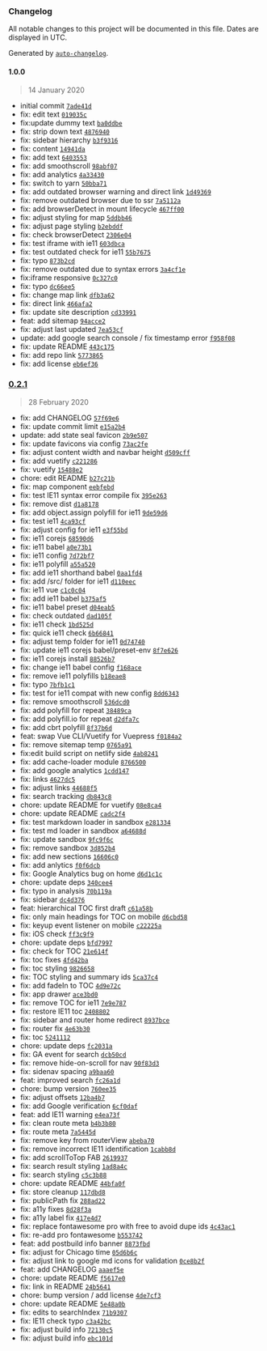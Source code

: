 ### Changelog

All notable changes to this project will be documented in this file. Dates are displayed in UTC.

Generated by [`auto-changelog`](https://github.com/CookPete/auto-changelog).

#### 1.0.0

> 14 January 2020

- initial commit [`7ade41d`](https://github.com/ICJIA/icjia-r3/commit/7ade41d9bc4924259eb0aac0307781ea46a189ab)
- fix: edit text [`019035c`](https://github.com/ICJIA/icjia-r3/commit/019035c34bc59d6cf18c603ca8629d1104538712)
- fix:update dummy text [`ba0ddbe`](https://github.com/ICJIA/icjia-r3/commit/ba0ddbedc832aa6266dd87b987980216a3662190)
- fix: strip down text [`4876940`](https://github.com/ICJIA/icjia-r3/commit/48769407cd9bfd39aa3c85916e87371467a90290)
- fix: sidebar hierarchy [`b3f9316`](https://github.com/ICJIA/icjia-r3/commit/b3f93167a20938752deb1f549977632d13a714e5)
- fix: content [`14941da`](https://github.com/ICJIA/icjia-r3/commit/14941da6736f9acb3bb373da11bfcb48612730c0)
- fix: add text [`6403553`](https://github.com/ICJIA/icjia-r3/commit/6403553adac8dd3d831865df19a46d29da47f86a)
- fix: add smoothscroll [`98abf07`](https://github.com/ICJIA/icjia-r3/commit/98abf079b9ea69f41c106c7d8e5b31e3fa6c17de)
- fix: add analytics [`4a33430`](https://github.com/ICJIA/icjia-r3/commit/4a334309600ba2db6fed0281fc0fbf8b339ad570)
- fix: switch to yarn [`50bba71`](https://github.com/ICJIA/icjia-r3/commit/50bba711c581d297201b7d78648a5ea0b9445a29)
- fix: add outdated browser warning and direct link [`1d49369`](https://github.com/ICJIA/icjia-r3/commit/1d49369abb9ac7a86de6e7433066c791fe0cdde1)
- fix: remove outdated browser due to ssr [`7a5112a`](https://github.com/ICJIA/icjia-r3/commit/7a5112a8dfd216ea4869c102c634e47446d76dc3)
- fix: add browserDetect in mount lifecycle [`467ff00`](https://github.com/ICJIA/icjia-r3/commit/467ff00b0af0b2c1492769a5ed7b797cdce43204)
- fix: adjust styling for map [`5ddbb46`](https://github.com/ICJIA/icjia-r3/commit/5ddbb46b07dd2db09de5d5ec37f6406dbf079a89)
- fix: adjust page styling [`b2ebddf`](https://github.com/ICJIA/icjia-r3/commit/b2ebddf8a35cc53fa12ea6197ce75a842ad8f4e3)
- fix: check browserDetect [`2306e04`](https://github.com/ICJIA/icjia-r3/commit/2306e04cf92fdb8be704f413506de4d29d219b36)
- fix: test iframe with ie11 [`603dbca`](https://github.com/ICJIA/icjia-r3/commit/603dbca0e3328608a6d26379d5cd1e5ba2bff12c)
- fix: test outdated check for ie11 [`55b7675`](https://github.com/ICJIA/icjia-r3/commit/55b7675c489c33be4cf9641ddbc9c8923fc89551)
- fix: typo [`873b2cd`](https://github.com/ICJIA/icjia-r3/commit/873b2cd884282c81bba6e11a606ce0c1840d09e5)
- fix: remove outdated due to syntax errors [`3a4cf1e`](https://github.com/ICJIA/icjia-r3/commit/3a4cf1e2d82b0063bc4c836343e9f58f518271c4)
- fix:iframe responsive [`0c327c0`](https://github.com/ICJIA/icjia-r3/commit/0c327c0d28f05a8c7e22866aefe167f69dfe4726)
- fix: typo [`dc66ee5`](https://github.com/ICJIA/icjia-r3/commit/dc66ee5d1fe5a6c8a5b1eee0fd05daed80515e90)
- fix: change map link [`dfb3a62`](https://github.com/ICJIA/icjia-r3/commit/dfb3a620c85186338f82354857b1ce6248970e28)
- fix: direct link [`466afa2`](https://github.com/ICJIA/icjia-r3/commit/466afa22642217bf34ed5166aed44cb85192a2c7)
- fix: update site description [`cd33991`](https://github.com/ICJIA/icjia-r3/commit/cd3399136db33fce2dd3d0925c17e621eda52901)
- feat: add sitemap [`94acce2`](https://github.com/ICJIA/icjia-r3/commit/94acce2fa712aa594c8edcad66f584f883b4d945)
- fix: adjust last updated [`7ea53cf`](https://github.com/ICJIA/icjia-r3/commit/7ea53cfbcd642e282149ff3e0a397ac80775cf8f)
- update: add google search console / fix timestamp error [`f958f08`](https://github.com/ICJIA/icjia-r3/commit/f958f08dda8c0818f7fd7853bc09b5201456c198)
- fix: update README [`443c175`](https://github.com/ICJIA/icjia-r3/commit/443c175542818d0f74ac1ef90b9db0a923eabccf)
- fix: add repo link [`5773865`](https://github.com/ICJIA/icjia-r3/commit/57738656f78b79cf21c160b36954fc9ff6a89bcb)
- fix: add license [`eb6ef36`](https://github.com/ICJIA/icjia-r3/commit/eb6ef3681f592dd55164dae494806ae79e0ed77a)

### [0.2.1](https://github.com/ICJIA/icjia-r3/compare/1.0.0...0.2.1)

> 28 February 2020

- fix: add CHANGELOG [`57f69e6`](https://github.com/ICJIA/icjia-r3/commit/57f69e6a4de53cb1099e0f6b6d30a54e1aaf8d0e)
- fix: update commit limit [`e15a2b4`](https://github.com/ICJIA/icjia-r3/commit/e15a2b4b5c8302448a43bfa9fab338bad19a3353)
- update: add state seal favicon [`2b9e507`](https://github.com/ICJIA/icjia-r3/commit/2b9e507c7807503ac6299f8ca422ee311018d2b1)
- fix: update favicons via config [`73ac2fe`](https://github.com/ICJIA/icjia-r3/commit/73ac2fee73bed338af4422e7f495aec3b4513afc)
- fix: adjust content width and navbar height [`d509cff`](https://github.com/ICJIA/icjia-r3/commit/d509cff5952bc8224b0b93a21d500c31b2ea20a7)
- fix: add vuetify [`c221286`](https://github.com/ICJIA/icjia-r3/commit/c2212860a64754f99579abe27f68b721460dcfdf)
- fix: vuetify [`15488e2`](https://github.com/ICJIA/icjia-r3/commit/15488e28fd2a2c6167cdbed5472bcf7fa3b7f5b3)
- chore: edit README [`b27c21b`](https://github.com/ICJIA/icjia-r3/commit/b27c21b5cfc4c1021531ec8aaab48c79d0ff2b83)
- fix: map component [`eebfebd`](https://github.com/ICJIA/icjia-r3/commit/eebfebda6fc93c254a213e77a7482efb10b14223)
- fix: test IE11 syntax error compile fix [`395e263`](https://github.com/ICJIA/icjia-r3/commit/395e2636dbd9e738887a5f86775eecf4c7282368)
- fix: remove dist [`d1a8178`](https://github.com/ICJIA/icjia-r3/commit/d1a8178513118069392097f57151be5769b59821)
- fix: add object.assign polyfill for ie11 [`9de59d6`](https://github.com/ICJIA/icjia-r3/commit/9de59d60295b77f4249b9f045f0e534b956f77f8)
- fix: test ie11 [`4ca93cf`](https://github.com/ICJIA/icjia-r3/commit/4ca93cf53b1033d56de172789a980f48c33a40f0)
- fix: adjust config for ie11 [`e3f55bd`](https://github.com/ICJIA/icjia-r3/commit/e3f55bd97bc195febcb9428c654e8273be2fd985)
- fix: ie11 corejs [`68590d6`](https://github.com/ICJIA/icjia-r3/commit/68590d66622c08fa4da0f160d94e2bacc14e9959)
- fix: ie11 babel [`a0e73b1`](https://github.com/ICJIA/icjia-r3/commit/a0e73b12903bd46bd6a336bd7807f48117335e04)
- fix: ie11 config [`7d72bf7`](https://github.com/ICJIA/icjia-r3/commit/7d72bf7e1f47b2701d54ce0f53e12ec7d8e2c162)
- fix: ie11 polyfill [`a55a520`](https://github.com/ICJIA/icjia-r3/commit/a55a5207d04c6cba48146695534fc08e28dc3217)
- fix: add ie11 shorthand babel [`0aa1fd4`](https://github.com/ICJIA/icjia-r3/commit/0aa1fd4ef58469dc5a683753ca1c0e3022796ae7)
- fix: add /src/ folder for ie11 [`d110eec`](https://github.com/ICJIA/icjia-r3/commit/d110eec5e8d3d30f345db95ba906a297f9581a05)
- fix: ie11 vue [`c1c0c04`](https://github.com/ICJIA/icjia-r3/commit/c1c0c04689c6ac7e381058360e82db1b93d0d7d0)
- fix: add ie11 babel [`b375af5`](https://github.com/ICJIA/icjia-r3/commit/b375af57937a04e8d60078ac602d941fdc67b60b)
- fix: ie11 babel preset [`d04eab5`](https://github.com/ICJIA/icjia-r3/commit/d04eab59a78371ae63e94a03db6094da33a7f26b)
- fix: check outdated [`dad105f`](https://github.com/ICJIA/icjia-r3/commit/dad105f2bde362e07442309b39e62746338fc506)
- fix: ie11 check [`1bd525d`](https://github.com/ICJIA/icjia-r3/commit/1bd525daed34f074e12416113dbf17991e703e9b)
- fix: quick ie11 check [`6b66841`](https://github.com/ICJIA/icjia-r3/commit/6b66841ca48b9fb2d4ce866d0fb81ec5da82833d)
- fix: adjust temp folder for ie11 [`0d74740`](https://github.com/ICJIA/icjia-r3/commit/0d7474075da0b3b74f5ae823b7a4c5c153b76fe5)
- fix: update ie11 corejs babel/preset-env [`8f7e626`](https://github.com/ICJIA/icjia-r3/commit/8f7e62636052608dd70e92e7349eae3a9de5c1fe)
- fix: ie11 corejs install [`88526b7`](https://github.com/ICJIA/icjia-r3/commit/88526b7e4185893c4366e3078f4cee13ff3ab621)
- fix: change ie11 babel config [`f168ace`](https://github.com/ICJIA/icjia-r3/commit/f168ace48f1e3636f0f5eba1dc3162580b8afb46)
- fix: remove ie11 polyfills [`b18eae8`](https://github.com/ICJIA/icjia-r3/commit/b18eae865ec6e9888a7e55804836a729645946a3)
- fix: typo [`7bfb1c1`](https://github.com/ICJIA/icjia-r3/commit/7bfb1c17469c5386d54872e4d19d36093ee6ed5f)
- fix: test for ie11 compat with new config [`8dd6343`](https://github.com/ICJIA/icjia-r3/commit/8dd63435a1493e170c16108a5f3fc5fc8034d5cb)
- fix: remove smoothscroll [`536dcd0`](https://github.com/ICJIA/icjia-r3/commit/536dcd03f0ce3a40c658dceaf6f29d44e3ffa211)
- fix: add polyfill for repeat [`38489ca`](https://github.com/ICJIA/icjia-r3/commit/38489caf6fed7b84e9e52b22d0c23c93757ee701)
- fix: add polyfill.io for repeat [`d2dfa7c`](https://github.com/ICJIA/icjia-r3/commit/d2dfa7c9e7e1d8478b4bb8dd65994fed13ff8a7c)
- fix: add cbrt polyfill [`8f37b6d`](https://github.com/ICJIA/icjia-r3/commit/8f37b6d504e6b7ec053ba0b772579b34d7e827d0)
- feat: swap Vue CLI/Vuetify for Vuepress [`f0184a2`](https://github.com/ICJIA/icjia-r3/commit/f0184a2d9d4b0eed583f636b599d27491ace5c74)
- fix: remove sitemap temp [`0765a91`](https://github.com/ICJIA/icjia-r3/commit/0765a91869d68ffa46d49a9bae7c77636e80a07f)
- fix:edit build script on netlify side [`4ab8241`](https://github.com/ICJIA/icjia-r3/commit/4ab824153045a3bfd613d3cff50870f205bea0d1)
- fix: add cache-loader module [`8766500`](https://github.com/ICJIA/icjia-r3/commit/87665000eef3790352e8ee0c4bc0e9740d408faf)
- fix: add google analytics [`1cdd147`](https://github.com/ICJIA/icjia-r3/commit/1cdd1470570bb79fddc0e0fb011fa1154bb43134)
- fix: links [`4627dc5`](https://github.com/ICJIA/icjia-r3/commit/4627dc526baa52aeac379cc769959bad9d47248b)
- fix: adjust links [`44688f5`](https://github.com/ICJIA/icjia-r3/commit/44688f5d9b8f16eeb7f027d503f46f1bb1344d36)
- fix: search tracking [`db843c8`](https://github.com/ICJIA/icjia-r3/commit/db843c8db0ea25418d48e295aa3728ec29163a10)
- chore: update README for vuetify [`08e8ca4`](https://github.com/ICJIA/icjia-r3/commit/08e8ca44e69bfa326f07dfc47b44852691b7ab5a)
- chore: update README [`cadc2f4`](https://github.com/ICJIA/icjia-r3/commit/cadc2f4914faf4656ba4f189dd9d7dec6558e759)
- fix: test markdown loader in sandbox [`e281334`](https://github.com/ICJIA/icjia-r3/commit/e281334c0ca1755c067cac8ab835beca7c640c01)
- fix: test md loader in sandbox [`a64688d`](https://github.com/ICJIA/icjia-r3/commit/a64688d48cbf581cb71486706746beab51d51c0c)
- fix: update sandbox [`9fc9f6c`](https://github.com/ICJIA/icjia-r3/commit/9fc9f6c3469bfb3cdcc4e6297db385fc0c2e5ddd)
- fix: remove sandbox [`3d852b4`](https://github.com/ICJIA/icjia-r3/commit/3d852b4b54b90b784af1662844da7752cb1a55ad)
- fix: add new sections [`16606c0`](https://github.com/ICJIA/icjia-r3/commit/16606c0a4af928bdb7ddd6b6d38699133d1ffa6f)
- fix: add anlytics [`f0f6dcb`](https://github.com/ICJIA/icjia-r3/commit/f0f6dcb399064fc4565c87bbc05bd40060efa386)
- fix: Google Analytics bug on home [`d6d1c1c`](https://github.com/ICJIA/icjia-r3/commit/d6d1c1c08aa80a8f953578efaacd52d70884ff05)
- chore: update deps [`340cee4`](https://github.com/ICJIA/icjia-r3/commit/340cee427846ca549c94d8af682aaa92593f447b)
- fix: typo in analysis [`70b119a`](https://github.com/ICJIA/icjia-r3/commit/70b119ad303a2f58a1e113df697e04b6d50340bc)
- fix: sidebar [`dc4d376`](https://github.com/ICJIA/icjia-r3/commit/dc4d376a48b8bbb1d5e733098ffd970c9e4c5852)
- feat: hierarchical TOC first draft [`c61a58b`](https://github.com/ICJIA/icjia-r3/commit/c61a58b6d3cf6a1fa53d24cd2308db7d69b089d5)
- fix: only main headings for TOC on mobile [`d6cbd58`](https://github.com/ICJIA/icjia-r3/commit/d6cbd58185c97dead22af95d9ed1e1a4bf3638e3)
- fix: keyup event listener on mobile [`c22225a`](https://github.com/ICJIA/icjia-r3/commit/c22225acad82c97c9ee6e77e0bedc18db2362ff9)
- fix: iOS check [`ff3c9f9`](https://github.com/ICJIA/icjia-r3/commit/ff3c9f9be6f9248bfba7785061f45c27b43f04dd)
- chore: update deps [`bfd7997`](https://github.com/ICJIA/icjia-r3/commit/bfd799715b5901e79cccc87e3dfdd7d3fdc0b38e)
- fix: check for TOC [`21e614f`](https://github.com/ICJIA/icjia-r3/commit/21e614f9768661e20982fd01140d44f04190415c)
- fix: toc fixes [`4fd42ba`](https://github.com/ICJIA/icjia-r3/commit/4fd42ba1b91c0d14db8ce9dca806a9b751d18556)
- fix: toc styling [`9826658`](https://github.com/ICJIA/icjia-r3/commit/982665865e3758fb2721b4c1f58e8c8fe94a754a)
- fix: TOC styling and summary ids [`5ca37c4`](https://github.com/ICJIA/icjia-r3/commit/5ca37c4f8dd1591d65bd5d2a4dff5bf2543a1089)
- fix: add fadeIn to TOC [`4d9e72c`](https://github.com/ICJIA/icjia-r3/commit/4d9e72c45447133ada6f96fe48208df22369e1bb)
- fix: app drawer [`ace3bd0`](https://github.com/ICJIA/icjia-r3/commit/ace3bd0b704f8a38bc0bcbe8eb5ca8b157b8d1bc)
- fix: remove TOC for ie11 [`7e9e787`](https://github.com/ICJIA/icjia-r3/commit/7e9e787662ee55e592bc612ac7d50a2228c496b6)
- fix: restore IE11 toc [`2408802`](https://github.com/ICJIA/icjia-r3/commit/2408802cf487c1c297d0e55a630c2402cad55734)
- fix: sidebar and router home redirect [`8937bce`](https://github.com/ICJIA/icjia-r3/commit/8937bceac4bd3acc7c86875f510528763f255f1b)
- fix: router fix [`4e63b30`](https://github.com/ICJIA/icjia-r3/commit/4e63b308b836263d6fe6d30d94cae1d81bd1a3b9)
- fix: toc [`5241112`](https://github.com/ICJIA/icjia-r3/commit/52411127fc16343dea6d84a7d298f4e7c6851bca)
- chore: update deps [`fc2031a`](https://github.com/ICJIA/icjia-r3/commit/fc2031a21772b7114cb445c6fd3cae14731de9b4)
- fix: GA event for search [`dcb50cd`](https://github.com/ICJIA/icjia-r3/commit/dcb50cdedc75d801fb8faf3af5672caffad87d34)
- fix: remove hide-on-scroll for nav [`90f83d3`](https://github.com/ICJIA/icjia-r3/commit/90f83d30e89d7f5b67d01f8aaf8ed31c739124ee)
- fix: sidenav spacing [`a9baa60`](https://github.com/ICJIA/icjia-r3/commit/a9baa604eecf60cbc3d4a6da8374b87a9466908a)
- feat: improved search [`fc26a1d`](https://github.com/ICJIA/icjia-r3/commit/fc26a1d15fd8a33f0da0b460e6be6e89b6dcae61)
- chore: bump version [`760ee35`](https://github.com/ICJIA/icjia-r3/commit/760ee35eaacb8f398e964df49869995b418a41ed)
- fix: adjust offsets [`12ba4b7`](https://github.com/ICJIA/icjia-r3/commit/12ba4b7956da43b487f93172a71110079190bdd0)
- fix: add Google verification [`6cf0daf`](https://github.com/ICJIA/icjia-r3/commit/6cf0daff1ebb7cfe927bf4714a96e9fdeaca93dc)
- feat: add IE11 warning [`e4ea73f`](https://github.com/ICJIA/icjia-r3/commit/e4ea73f4b98e8725f2d43fbbded2c5ea17031974)
- fix: clean route meta [`b4b3b80`](https://github.com/ICJIA/icjia-r3/commit/b4b3b80b2b452fc21a4428d3faddfae642fc424d)
- fix: route meta [`7a5445d`](https://github.com/ICJIA/icjia-r3/commit/7a5445d1fa1ba82e95d1f9fafe3a0fb06b910700)
- fix: remove key from routerView [`abeba70`](https://github.com/ICJIA/icjia-r3/commit/abeba70ec43b9879fc710f7f7b6d1c8a86088f16)
- fix: remove incorrect IE11 identification [`1cabb8d`](https://github.com/ICJIA/icjia-r3/commit/1cabb8dc0209ea759cc64363e42de4ce753afc6c)
- fix: add scrollToTop FAB [`2619937`](https://github.com/ICJIA/icjia-r3/commit/26199376ef4c7efc509ece3ad5ec3e151d71150f)
- fix: search result styling [`1ad8a4c`](https://github.com/ICJIA/icjia-r3/commit/1ad8a4c366afc184111429246185e5628fcec5dd)
- fix: search styling [`c5c3b88`](https://github.com/ICJIA/icjia-r3/commit/c5c3b88e66e44b14b45d5c235b0c80f3926c7bbf)
- chore: update README [`44bfa0f`](https://github.com/ICJIA/icjia-r3/commit/44bfa0ffd1f2b446dd061b5d48e0207afa055e14)
- fix: store cleanup [`117dbd8`](https://github.com/ICJIA/icjia-r3/commit/117dbd8cfb80240e9b0490356e5e8cf3b607a2d1)
- fix: publicPath fix [`288ad22`](https://github.com/ICJIA/icjia-r3/commit/288ad22189155fa55085e23f028688b0ecf202a3)
- fix: a11y fixes [`8d28f3a`](https://github.com/ICJIA/icjia-r3/commit/8d28f3a2706cd24abe70e07d7890da19d808e19b)
- fix: a11y label fix [`417e4d7`](https://github.com/ICJIA/icjia-r3/commit/417e4d7383430c082e2f78577c27605ddc478443)
- fix: replace fontawesome pro with free to avoid dupe ids [`4c43ac1`](https://github.com/ICJIA/icjia-r3/commit/4c43ac1a50a8c1bd00bc8b2dd572f801992c630a)
- fix: re-add pro fontawesome [`b553742`](https://github.com/ICJIA/icjia-r3/commit/b553742574ed8a6ff2f926492db2b7af11d8029e)
- feat: add postbuild info banner [`8873fbd`](https://github.com/ICJIA/icjia-r3/commit/8873fbd9219372eeab0148c4b58e4a015630ac3f)
- fix: adjust for Chicago time [`05d6b6c`](https://github.com/ICJIA/icjia-r3/commit/05d6b6cb69ccb6d3003fe9e855082d03c6b9b489)
- fix: adjust link to google md icons for validation [`0ce8b2f`](https://github.com/ICJIA/icjia-r3/commit/0ce8b2f6206d61569c1782f5eaa826b827dfab15)
- feat: add CHANGELOG [`aaaef5e`](https://github.com/ICJIA/icjia-r3/commit/aaaef5ef68f93612626c9489d82e94b976b8fb04)
- chore: update README [`f5617e0`](https://github.com/ICJIA/icjia-r3/commit/f5617e050ae090c2be9abab3662ffcc7573375ab)
- fix: link in README [`24b5641`](https://github.com/ICJIA/icjia-r3/commit/24b56412a208f05cbebf89f53a14d675a768a612)
- chore: bump version / add license [`4de7cf3`](https://github.com/ICJIA/icjia-r3/commit/4de7cf30187703f1ee11decae44e733d40d60bf4)
- chore: update README [`5e48a0b`](https://github.com/ICJIA/icjia-r3/commit/5e48a0bc15c3586d51205a5fb9be48f79463ccfc)
- fix: edits to searchIndex [`71b9307`](https://github.com/ICJIA/icjia-r3/commit/71b930702a0292efccdb2cfab4a7a33f4139f240)
- fix: IE11 check typo [`c3a42bc`](https://github.com/ICJIA/icjia-r3/commit/c3a42bcdfb94028288402e480e89c48323b6c9aa)
- fix: adjust build  info [`72130c5`](https://github.com/ICJIA/icjia-r3/commit/72130c5017ef5cc0f748223aab37ac33c8808265)
- fix: adjust build info [`ebc101d`](https://github.com/ICJIA/icjia-r3/commit/ebc101d1318246d142380f8714e9ccccee11bb95)
